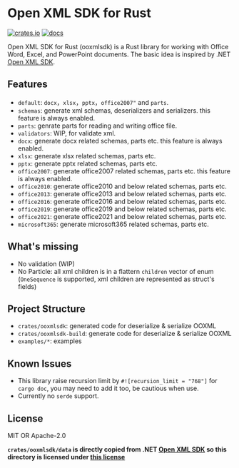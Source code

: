 # Open XML SDK for Rust

[![crates.io](https://img.shields.io/crates/v/ooxmlsdk.svg)](https://crates.io/crates/ooxmlsdk)
[![docs](https://docs.rs/ooxmlsdk/badge.svg)](https://docs.rs/ooxmlsdk)

Open XML SDK for Rust (ooxmlsdk) is a Rust library for working with Office Word, Excel, and PowerPoint documents. The basic idea is inspired by .NET [Open XML SDK](https://github.com/dotnet/Open-XML-SDK).

## Features



* `default`: `docx`，`xlsx`，`pptx`，`office2007"` and `parts`.
* `schemas`: generate xml schemas, deserializers and serializers. this feature is always enabled.
* `parts`: genrate parts for reading and writing office file.
* `validators`: WIP, for validate xml.
* `docx`: generate docx related schemas, parts etc. this feature is always enabled.
* `xlsx`: generate xlsx related schemas, parts etc.
* `pptx`: generate pptx related schemas, parts etc.
* `office2007`: generate office2007 related schemas, parts etc. this feature is always enabled.
* `office2010`: generate office2010 and below related schemas, parts etc.
* `office2013`: generate office2013 and below related schemas, parts etc.
* `office2016`: generate office2016 and below related schemas, parts etc.
* `office2019`: generate office2019 and below related schemas, parts etc.
* `office2021`: generate office2021 and below related schemas, parts etc.
* `microsoft365`: generate microsoft365 related schemas, parts etc.

## What's missing

- No validation (WIP)
- No Particle: all xml children is in a flattern `children` vector of enum (`OneSequence` is supported, xml children are represented as struct's fields)

## Project Structure

- `crates/ooxmlsdk`: generated code for deserialize & serialize OOXML
- `crates/ooxmlsdk-build`: generate code for deserialize & serialize OOXML
- `examples/*`: examples

## Known Issues

- This library raise recursion limit by `#![recursion_limit = "768"]` for `cargo doc`, you may need to add it too, be cautious when use.
- Currently no `serde` support.

## License

MIT OR Apache-2.0

**`crates/ooxmlsdk/data` is directly copied from .NET [Open XML SDK](https://github.com/dotnet/Open-XML-SDK/tree/main/data) so this directory is licensed under [this license](https://github.com/dotnet/Open-XML-SDK/blob/main/LICENSE)**
